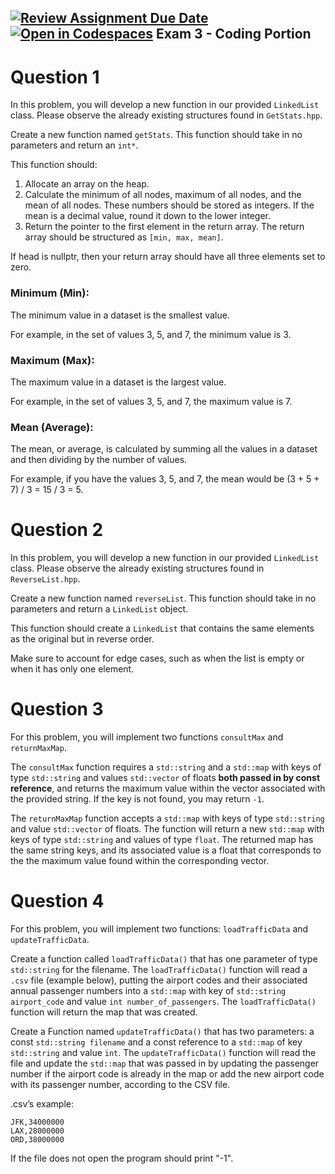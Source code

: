 [![Review Assignment Due Date](https://classroom.github.com/assets/deadline-readme-button-22041afd0340ce965d47ae6ef1cefeee28c7c493a6346c4f15d667ab976d596c.svg)](https://classroom.github.com/a/4zGAL1ud)
[![Open in Codespaces](https://classroom.github.com/assets/launch-codespace-2972f46106e565e64193e422d61a12cf1da4916b45550586e14ef0a7c637dd04.svg)](https://classroom.github.com/open-in-codespaces?assignment_repo_id=18899264)
Exam 3 - Coding Portion
---

# Question 1
In this problem, you will develop a new function in our provided `LinkedList` class. Please observe the already existing structures found in `GetStats.hpp`.

Create a new function named `getStats`. This function should take in no parameters and return an `int*`.

This function should:

1. Allocate an array on the heap.
2. Calculate the minimum of all nodes, maximum of all nodes, and the mean of all nodes. These numbers should be stored as integers. If the mean is a decimal value, round it down to the lower integer.
3. Return the pointer to the first element in the return array. The return array should be structured as `[min, max, mean]`.

If head is nullptr, then your return array should have all three elements set to zero.

### Minimum (Min):

The minimum value in a dataset is the smallest value.

For example, in the set of values 3, 5, and 7, the minimum value is 3.

### Maximum (Max):
The maximum value in a dataset is the largest value.

For example, in the set of values 3, 5, and 7, the maximum value is 7.

### Mean (Average):
The mean, or average, is calculated by summing all the values in a dataset and then dividing by the number of values.

For example, if you have the values 3, 5, and 7, the mean would be (3 + 5 + 7) / 3 = 15 / 3 = 5.

# Question 2
In this problem, you will develop a new function in our provided `LinkedList` class. Please observe the already existing structures found in `ReverseList.hpp`.

Create a new function named `reverseList`. This function should take in no parameters and return a `LinkedList` object.

This function should create a `LinkedList` that contains the same elements as the original but in reverse order.

Make sure to account for edge cases, such as when the list is empty or when it has only one element.

# Question 3
For this problem, you will implement two functions `consultMax` and `returnMaxMap`.

The `consultMax` function requires a `std::string` and a `std::map` with keys of type `std::string` and values `std::vector` of floats **both passed in by const reference**, and returns the maximum value within the vector associated with the provided string.  If the key is not found, you may return `-1`.

The `returnMaxMap` function accepts a `std::map` with keys of type `std::string` and value `std::vector` of floats. The function will return a new `std::map` with keys of type `std::string` and values of type `float`. The returned map has the same string keys, and its associated value is a float that corresponds to the the maximum value found within the corresponding vector.

# Question 4

For this problem, you will implement two functions: `loadTrafficData` and `updateTrafficData`.

Create a function called `loadTrafficData()` that has one parameter of type `std::string` for the filename.
The `loadTrafficData()` function will read a `.csv` file (example below), putting the airport codes and their associated annual passenger numbers into a `std::map` with key of `std::string airport_code` and value `int number_of_passengers`. The `loadTrafficData()` function will return the map that was created.

Create a Function named `updateTrafficData()` that has two parameters: a const `std::string filename` and a const reference to a `std::map` of key `std::string` and value `int`.
The `updateTrafficData()` function will read the file and update the `std::map` that was passed in by updating the passenger number if the airport code is already in the map or add the new airport code with its passenger number, according to the CSV file.

.csv’s example:
```
JFK,34000000
LAX,28000000
ORD,38000000
```
If the file does not open the program should print "-1".
